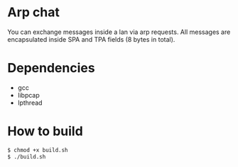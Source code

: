 # Arp chat

You can exchange messages inside a lan via arp requests. All messages are encapsulated inside SPA and TPA fields (8 bytes in total). 

# Dependencies

- gcc
- libpcap
- lpthread

# How to build
```bash
$ chmod +x build.sh
$ ./build.sh
```
